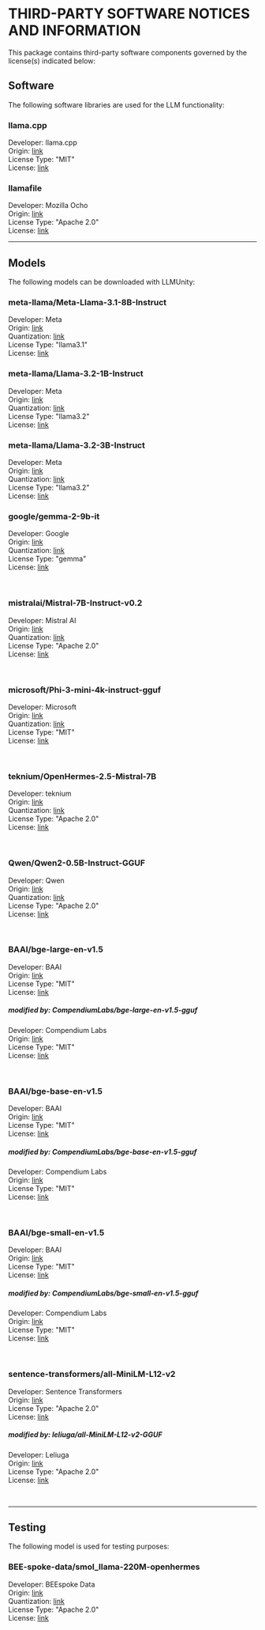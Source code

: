 # THIRD-PARTY SOFTWARE NOTICES AND INFORMATION

This package contains third-party software components governed by the license(s) indicated below:

## Software

The following software libraries are used for the LLM functionality:

### llama.cpp

Developer: llama.cpp<br>
Origin: [link](https://github.com/ggerganov/llama.cpp)<br>
License Type: "MIT"<br>
License: [link](https://github.com/ggerganov/llama.cpp/blob/master/LICENSE)

### llamafile

Developer: Mozilla Ocho<br>
Origin: [link](https://github.com/Mozilla-Ocho/llamafile)<br>
License Type: "Apache 2.0"<br>
License: [link](https://github.com/Mozilla-Ocho/llamafile/blob/main/LICENSE)

---

## Models

The following models can be downloaded with LLMUnity:

### meta-llama/Meta-Llama-3.1-8B-Instruct

Developer: Meta<br>
Origin: [link](https://huggingface.co/meta-llama/Meta-Llama-3.1-8B-Instruct)<br>
Quantization: [link](https://huggingface.co/bartowski/Meta-Llama-3.1-8B-Instruct-GGUF)<br>
License Type: "llama3.1"<br>
License: [link](https://huggingface.co/meta-llama/Meta-Llama-3.1-8B/blob/main/LICENSE)

### meta-llama/Llama-3.2-1B-Instruct

Developer: Meta<br>
Origin: [link](https://huggingface.co/meta-llama/Llama-3.2-1B-Instruct)<br>
Quantization: [link](https://huggingface.co/hugging-quants/Llama-3.2-1B-Instruct-Q4_K_M-GGUF)<br>
License Type: "llama3.2"<br>
License: [link](https://huggingface.co/meta-llama/Llama-3.2-1B-Instruct/blob/main/LICENSE.txt)

### meta-llama/Llama-3.2-3B-Instruct

Developer: Meta<br>
Origin: [link](https://huggingface.co/meta-llama/Llama-3.2-3B-Instruct)<br>
Quantization: [link](https://huggingface.co/hugging-quants/Llama-3.2-3B-Instruct-Q4_K_M-GGUF)<br>
License Type: "llama3.2"<br>
License: [link](https://huggingface.co/meta-llama/Llama-3.2-3B-Instruct/blob/main/LICENSE.txt)

### google/gemma-2-9b-it

Developer: Google<br>
Origin: [link](https://huggingface.co/google/gemma-2-9b-it)<br>
Quantization: [link](https://huggingface.co/bartowski/gemma-2-9b-it-GGUF)<br>
License Type: "gemma"<br>
License: [link](https://ai.google.dev/gemma/terms)

<br>

### mistralai/Mistral-7B-Instruct-v0.2

Developer: Mistral AI<br>
Origin: [link](https://huggingface.co/mistralai/Mistral-7B-Instruct-v0.2)<br>
Quantization: [link](https://huggingface.co/TheBloke/Mistral-7B-Instruct-v0.2-GGUF)<br>
License Type: "Apache 2.0"<br>
License: [link](https://huggingface.co/mistralai/Mistral-7B-Instruct-v0.2)

<br>

### microsoft/Phi-3-mini-4k-instruct-gguf

Developer: Microsoft<br>
Origin: [link](https://huggingface.co/microsoft/Phi-3.5-mini-instruct)<br>
Quantization: [link](https://huggingface.co/bartowski/Phi-3.5-mini-instruct-GGUF)<br>
License Type: "MIT"<br>
License: [link](https://huggingface.co/microsoft/Phi-3.5-mini-instruct/resolve/main/LICENSE)

<br>

### teknium/OpenHermes-2.5-Mistral-7B

Developer: teknium<br>
Origin: [link](https://huggingface.co/teknium/OpenHermes-2.5-Mistral-7B)<br>
Quantization: [link](https://huggingface.co/TheBloke/OpenHermes-2.5-Mistral-7B-GGUF)<br>
License Type: "Apache 2.0"<br>
License: [link](https://huggingface.co/teknium/OpenHermes-2.5-Mistral-7B)

<br>

### Qwen/Qwen2-0.5B-Instruct-GGUF

Developer: Qwen<br>
Origin: [link](https://huggingface.co/Qwen/Qwen2-0.5B-Instruct-GGUF)<br>
Quantization: [link](https://huggingface.co/Qwen/Qwen2-0.5B-Instruct-GGUF)<br>
License Type: "Apache 2.0"<br>
License: [link](https://huggingface.co/Qwen/Qwen2-0.5B-Instruct-GGUF/blob/main/LICENSE)

<br>

### BAAI/bge-large-en-v1.5

Developer: BAAI<br>
Origin: [link](https://huggingface.co/BAAI/bge-large-en-v1.5)<br>
License Type: "MIT"<br>
License: [link](https://huggingface.co/BAAI/bge-large-en-v1.5)

##### modified by: CompendiumLabs/bge-large-en-v1.5-gguf

Developer: Compendium Labs<br>
Origin: [link](https://huggingface.co/CompendiumLabs/bge-large-en-v1.5-gguf)<br>
License Type: "MIT"<br>
License: [link](https://huggingface.co/CompendiumLabs/bge-large-en-v1.5-gguf)

<br>

### BAAI/bge-base-en-v1.5

Developer: BAAI<br>
Origin: [link](https://huggingface.co/BAAI/bge-base-en-v1.5)<br>
License Type: "MIT"<br>
License: [link](https://huggingface.co/BAAI/bge-base-en-v1.5)

##### modified by: CompendiumLabs/bge-base-en-v1.5-gguf

Developer: Compendium Labs<br>
Origin: [link](https://huggingface.co/CompendiumLabs/bge-base-en-v1.5-gguf)<br>
License Type: "MIT"<br>
License: [link](https://huggingface.co/CompendiumLabs/bge-base-en-v1.5-gguf)

<br>

### BAAI/bge-small-en-v1.5

Developer: BAAI<br>
Origin: [link](https://huggingface.co/BAAI/bge-small-en-v1.5)<br>
License Type: "MIT"<br>
License: [link](https://huggingface.co/BAAI/bge-small-en-v1.5)

##### modified by: CompendiumLabs/bge-small-en-v1.5-gguf

Developer: Compendium Labs<br>
Origin: [link](https://huggingface.co/CompendiumLabs/bge-small-en-v1.5-gguf)<br>
License Type: "MIT"<br>
License: [link](https://huggingface.co/CompendiumLabs/bge-small-en-v1.5-gguf)

<br>

### sentence-transformers/all-MiniLM-L12-v2

Developer: Sentence Transformers<br>
Origin: [link](https://huggingface.co/sentence-transformers/all-MiniLM-L12-v2)<br>
License Type: "Apache 2.0"<br>
License: [link](https://huggingface.co/sentence-transformers/all-MiniLM-L12-v2)

##### modified by: leliuga/all-MiniLM-L12-v2-GGUF

Developer: Leliuga<br>
Origin: [link](https://huggingface.co/leliuga/all-MiniLM-L12-v2-GGUF)<br>
License Type: "Apache 2.0"<br>
License: [link](https://huggingface.co/leliuga/all-MiniLM-L12-v2-GGUF)

<br>

---

## Testing

The following model is used for testing purposes:

### BEE-spoke-data/smol_llama-220M-openhermes

Developer: BEEspoke Data<br>
Origin: [link](https://huggingface.co/BEE-spoke-data/smol_llama-220M-openhermes)<br>
Quantization: [link](https://huggingface.co/afrideva/smol_llama-220M-openhermes-GGUF)<br>
License Type: "Apache 2.0"<br>
License: [link](https://huggingface.co/BEE-spoke-data/smol_llama-220M-openhermes)
